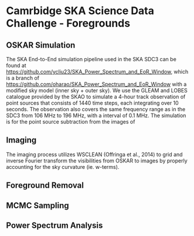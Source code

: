 # Camrbidge SKA Science Data Challenge - Foregrounds
## OSKAR Simulation
The SKA End-to-End simulation pipeline used in the SKA SDC3 can be found at https://github.com/ycliu23/SKA_Power_Spectrum_and_EoR_Window, 
which is a branch of https://github.com/oharao/SKA_Power_Spectrum_and_EoR_Window with a modified sky model (inner sky + outer sky). We use the GLEAM and LOBES catalogue provided by the SKAO to simulate a 4-hour track observation of point sources that consists of 1440 time steps, each integrating over 10 seconds. The observation also covers the same frequency range as in the SDC3 from 106 MHz to 196 MHz, with a interval of 0.1 MHz. The simulation is for the point source subtraction from the images of 

## Imaging
The imaging process utilizes WSCLEAN (Offringa et al., 2014) to grid and inverse Fourier transform the visibilities from OSKAR to images by properly accounting for the sky curvature (ie. w-terms). 
## Foreground Removal
## MCMC Sampling
## Power Spectrum Analysis
